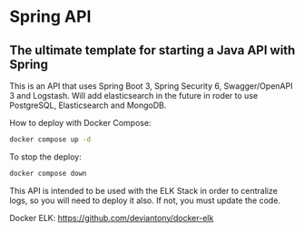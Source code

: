 # Spring API
## The ultimate template for starting a Java API with Spring


This is an API that uses Spring Boot 3, Spring Security 6, Swagger/OpenAPI 3 and Logstash.
Will add elasticsearch in the future in roder to use PostgreSQL, Elasticsearch and MongoDB.

How to deploy with Docker Compose:
```sh
docker compose up -d
```

To stop the deploy:
```sh
docker compose down
```


This API is intended to be used with the ELK Stack in order to centralize logs,
so you will need to deploy it also. If not, you must update the code.

Docker ELK: https://github.com/deviantony/docker-elk
